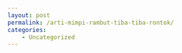 ```yaml
---
layout: post
permalink: /arti-mimpi-rambut-tiba-tiba-rontok/
categories:
    - Uncategorized
---
```


